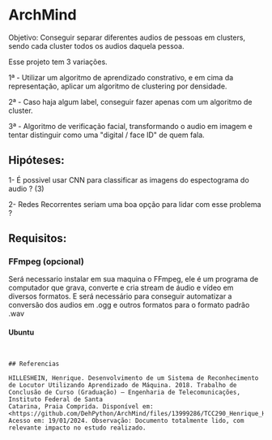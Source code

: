 # ArchMind

Objetivo: Conseguir separar diferentes audios de pessoas em clusters, sendo cada cluster todos os audios daquela pessoa.

Esse projeto tem 3 variações.

1ª - Utilizar um algoritmo de aprendizado constrativo, e em cima da representação, aplicar um algoritmo de clustering por densidade.

2ª - Caso haja algum label, conseguir fazer apenas com um algoritmo de cluster.

3ª - Algoritmo de verificação facial, transformando o audio em imagem e tentar distinguir como uma "digital / face ID" de quem fala.

## Hipóteses:

1- É possivel usar CNN para classificar as imagens do espectograma do audio ? (3)

2- Redes Recorrentes seriam uma boa opção para lidar com esse problema ?

## Requisitos:
### FFmpeg (opcional)
Será necessario instalar em sua maquina o FFmpeg, ele é um programa de computador que grava, converte e cria stream de áudio e vídeo em diversos formatos. E será necessário para conseguir automatizar a conversão dos audios em .ogg e outros formatos para o formato padrão .wav 

#### Ubuntu
```sudo apt install ffmpeg´´´


## Referencias

HILLESHEIN, Henrique. Desenvolvimento de um Sistema de Reconhecimento de Locutor Utilizando Aprendizado de Máquina. 2018. Trabalho de Conclusão de Curso (Graduação) – Engenharia de Telecomunicações, Instituto Federal de Santa
Catarina, Praia Comprida. Disponível em: <https://github.com/DehPython/ArchMind/files/13999286/TCC290_Henrique_Hilleshein.pdf>. Acesso em: 19/01/2024. Observação: Documento totalmente lido, com relevante impacto no estudo realizado.
